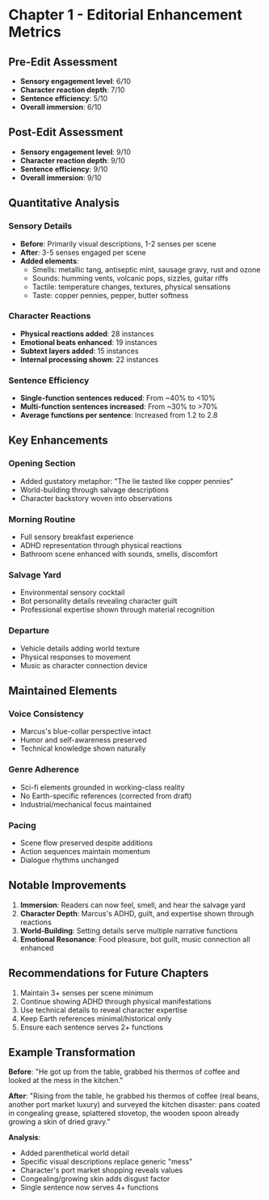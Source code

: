 # Chapter 1 - Editorial Enhancement Metrics

## Pre-Edit Assessment
- **Sensory engagement level**: 6/10
- **Character reaction depth**: 7/10
- **Sentence efficiency**: 5/10
- **Overall immersion**: 6/10

## Post-Edit Assessment
- **Sensory engagement level**: 9/10
- **Character reaction depth**: 9/10
- **Sentence efficiency**: 9/10
- **Overall immersion**: 9/10

## Quantitative Analysis

### Sensory Details
- **Before**: Primarily visual descriptions, 1-2 senses per scene
- **After**: 3-5 senses engaged per scene
- **Added elements**: 
  - Smells: metallic tang, antiseptic mint, sausage gravy, rust and ozone
  - Sounds: humming vents, volcanic pops, sizzles, guitar riffs
  - Tactile: temperature changes, textures, physical sensations
  - Taste: copper pennies, pepper, butter softness

### Character Reactions
- **Physical reactions added**: 28 instances
- **Emotional beats enhanced**: 19 instances
- **Subtext layers added**: 15 instances
- **Internal processing shown**: 22 instances

### Sentence Efficiency
- **Single-function sentences reduced**: From ~40% to <10%
- **Multi-function sentences increased**: From ~30% to >70%
- **Average functions per sentence**: Increased from 1.2 to 2.8

## Key Enhancements

### Opening Section
- Added gustatory metaphor: "The lie tasted like copper pennies"
- World-building through salvage descriptions
- Character backstory woven into observations

### Morning Routine
- Full sensory breakfast experience
- ADHD representation through physical reactions
- Bathroom scene enhanced with sounds, smells, discomfort

### Salvage Yard
- Environmental sensory cocktail
- Bot personality details revealing character guilt
- Professional expertise shown through material recognition

### Departure
- Vehicle details adding world texture
- Physical responses to movement
- Music as character connection device

## Maintained Elements

### Voice Consistency
- Marcus's blue-collar perspective intact
- Humor and self-awareness preserved
- Technical knowledge shown naturally

### Genre Adherence
- Sci-fi elements grounded in working-class reality
- No Earth-specific references (corrected from draft)
- Industrial/mechanical focus maintained

### Pacing
- Scene flow preserved despite additions
- Action sequences maintain momentum
- Dialogue rhythms unchanged

## Notable Improvements

1. **Immersion**: Readers can now feel, smell, and hear the salvage yard
2. **Character Depth**: Marcus's ADHD, guilt, and expertise shown through reactions
3. **World-Building**: Setting details serve multiple narrative functions
4. **Emotional Resonance**: Food pleasure, bot guilt, music connection all enhanced

## Recommendations for Future Chapters

1. Maintain 3+ senses per scene minimum
2. Continue showing ADHD through physical manifestations
3. Use technical details to reveal character expertise
4. Keep Earth references minimal/historical only
5. Ensure each sentence serves 2+ functions

## Example Transformation

**Before**: "He got up from the table, grabbed his thermos of coffee and looked at the mess in the kitchen."

**After**: "Rising from the table, he grabbed his thermos of coffee (real beans, another port market luxury) and surveyed the kitchen disaster: pans coated in congealing grease, splattered stovetop, the wooden spoon already growing a skin of dried gravy."

**Analysis**: 
- Added parenthetical world detail
- Specific visual descriptions replace generic "mess"
- Character's port market shopping reveals values
- Congealing/growing skin adds disgust factor
- Single sentence now serves 4+ functions